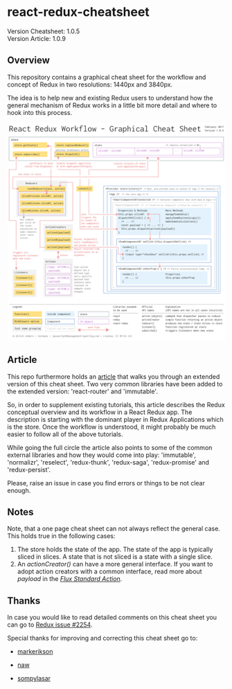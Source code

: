 # react-redux-cheatsheet

Version Cheatsheet: 1.0.5<br>
Version Article: 1.0.9

## Overview

This repository contains a graphical cheat sheet for the workflow and concept of Redux in two resolutions: 1440px and 3840px.

The idea is to help new and existing Redux users to understand how the general mechanism of Redux works in a little bit more detail and where to hook into this process.

![](1440/react-redux-workflow-graphical-cheat-sheet_v105.png)

## Article

This repo furthermore holds an [article](/article/react-redux-concept-workflow.md) that walks you through an extended version of this cheat sheet. Two very common libraries have been added to the extended version: 'react-router' and 'immutable'.

So, in order to supplement existing tutorials, this article describes the Redux conceptual overview and its workflow in a React Redux app. The description is starting with the dominant player in Redux Applications which is the store. Once the workflow is understood, it might probably be much easier to follow all of the above tutorials.

While going the full circle the article also points to some of the common external libraries and how they would come into play: 'immutable', 'normalizr', 'reselect', 'redux-thunk', 'redux-saga', 'redux-promise' and 'redux-persist'.

Please, raise an issue in case you find errors or things to be not clear enough.


## Notes

Note, that a one page cheat sheet can not always reflect the general case. This holds true in the following cases:

1. The store holds the state of the app. The state of the app is typically sliced in slices. A state that is not sliced is a state with a single slice.
2. An *actionCreator()* can have a more general interface. If you want to adopt action creators with a common interface, read more about *payload* in the [*Flux Standard Action*](https://github.com/acdlite/flux-standard-action).

## Thanks

In case you would like to read detailed comments on this cheat sheet you can go to [Redux issue #2254](https://github.com/reactjs/redux/issues/2254).

Special thanks for improving and correcting this cheat sheet go to:

+ [markerikson](https://github.com/markerikson)

+ [naw](https://github.com/naw)

+ [sompylasar](https://github.com/sompylasar)



